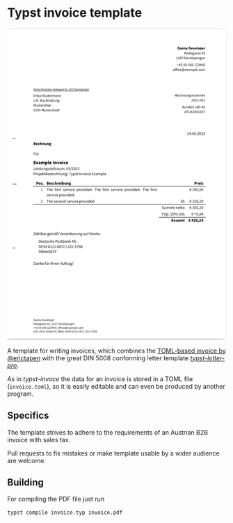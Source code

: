 <!--
SPDX-FileCopyrightText: 2024 Philipp Klein <philipptheklein@gmail.com>
SPDX-FileCopyrightText: 2023 Kerstin Humm <kerstin@erictapen.name>

SPDX-License-Identifier: GPL-3.0-or-later
-->

# Typst invoice template

![](preview.png)

A template for writing invoices, which combines the [TOML-based invoice by @erictapen](https://github.com/erictapen/typst-invoice) with the great DIN 5008 conforming letter template [_typst-letter-pro_](https://github.com/Sematre/typst-letter-pro).

As in _typst-invoce_ the data for an invoice is stored in a TOML file (`invoice.toml`), so it is easily editable and can even be produced by another program.

## Specifics

The template strives to adhere to the requirements of an Austrian B2B invoice with sales tax.

Pull requests to fix mistakes or make template usable by a wider audience are welcome.

## Building

For compiling the PDF file just run

```
typst compile invoice.typ invoice.pdf
```
